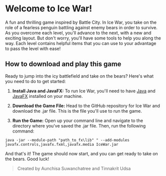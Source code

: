 # Welcome to Ice War!
A fun and thrilling game inspired by Battle City. In Ice War, you take on the role of a fearless penguin battling against enemy bears in order to survive. As you overcome each level, you'll advance to the next, with a new and exciting layout. But don't worry, you'll have some tools to help you along the way. Each level contains helpful items that you can use to your advantage to pass the level with ease!

## How to download and play this game
Ready to jump into the icy battlefield and take on the bears? Here's what you need to do to get started:

1. **Install Java and JavaFX:** To run Ice War, you'll need to have [Java](https://www.java.com/en/download/) and [JavaFX](https://gluonhq.com/products/javafx/) installed on your machine. 

2. **Download the Game File:** Head to the GitHub repository for Ice War and download the .jar file. This is the file you'll use to run the game.

3. **Run the Game:** Open up your command line and navigate to the directory where you've saved the .jar file. Then, run the following command:
```
java -jar --module-path "path_to_fx\lib" " --add-modules javafx.controls,javafx.fxml,javafx.media IceWar.jar
```

And that's it! The game should now start, and you can get ready to take on the bears. Good luck!



> Created by Aunchisa Suwanchatree and Tinnakrit Udsa
